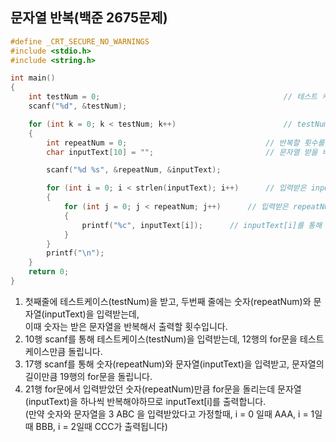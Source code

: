 ## 문자열 반복(백준 2675문제)
```C
#define _CRT_SECURE_NO_WARNINGS
#include <stdio.h>
#include <string.h>

int main() 
{
	int testNum = 0;                                         // 테스트 케이스 저장할 변수
	scanf("%d", &testNum);

	for (int k = 0; k < testNum; k++)                        // testNum을 받은만큼 반복 
	{
		int repeatNum = 0;                               // 반복할 횟수를 저장할 변수
		char inputText[10] = "";                         // 문자열 받을 배열

		scanf("%d %s", &repeatNum, &inputText); 

		for (int i = 0; i < strlen(inputText); i++)      // 입력받은 inputText 길이 만큼 반복
		{
			for (int j = 0; j < repeatNum; j++)      // 입력받은 repeatNum만큼 반복
			{
				printf("%c", inputText[i]);      // inputText[i]를 통해 repeatNum만큼 똑같은 문자가 출력됨
			}
		}
		printf("\n");
	}
	return 0;
}
```

1. 첫째줄에 테스트케이스(testNum)을 받고, 두번째 줄에는 숫자(repeatNum)와 문자열(inputText)을 입력받는데, <br>
  이때 숫자는 받은 문자열을 반복해서 출력할 횟수입니다.<br>
3. 10행 scanf를 통해 테스트케이스(testNum)을 입력받는데, 12행의 for문을 테스트케이스만큼 돌립니다.<br>
4. 17행 scanf를 통해 숫자(repeatNum)와 문자열(inputText)을 입력받고, 문자열의 길이만큼 19행의 for문을 돌립니다.<br>
5. 21행 for문에서 입력받았던 숫자(repeatNum)만큼 for문을 돌리는데 문자열(inputText)을 하나씩 반복해야하므로 inputText[i]를 출력합니다. <br>
(만약 숫자와 문자열을 3 ABC 을 입력받았다고 가정할때, i = 0 일때 AAA, i = 1일때 BBB, i = 2일때 CCC가 출력됩니다)
